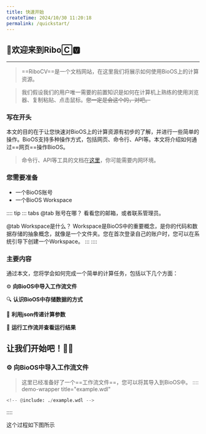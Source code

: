 ```yaml
---
title: 快速开始
createTime: 2024/10/30 11:20:18
permalink: /quickstart/
---
```

## 👏**欢迎来到Ribo🄲🆅**

---

> ==RiboCV==是一个文档网站，在这里我们将展示如何使用BioOS上的计算资源。

> 我们假设我们的用户唯一需要的前置知识是如何在计算机上熟练的使用浏览器、复制粘贴、点击鼠标。~~您一定是会这个的，对吧。~~

### 写在开头

本文的目的在于让您快速对BioOS上的计算资源有初步的了解，并进行一些简单的操作。BioOS支持多种操作方式，包括网页、命令行、API等。本文将介绍如何通过==网页==操作BioOS。
> 命令行、API等工具的文档在[这里](https://cloud.miracle.ac.cn/docs)，你可能需要内网环境。

### 您需要准备

- 一个BioOS账号
- 一个BioOS Workspace

:::: tip
::: tabs
@tab 账号在哪？
看看您的邮箱，或者联系管理员。

@tab Workspace是什么？
Workspace是BioOS中的重要概念，是你的代码和数据存储的抽象概念，就像是一个文件夹。您在首次登录自己的账户时，您可以在系统引导下创建一个Workspace。
:::
::::

### 主要内容

通过本文，您将学会如何完成一个简单的计算任务，包括以下几个方面：

⚙️ **向BioOS中导入工作流文件**

🔍 **认识BioOS中存储数据的方式**

🔗 **利用json传递计算参数**

🚀 **运行工作流并查看运行结果**

## 让我们开始吧！🕺💃

### ⚙️ 向BioOS中导入工作流文件

> 这里已经准备好了一个==工作流文件==，您可以将其导入到BioOS中。
:::: demo-wrapper title="example.wdl"

```python :collapsed-lines=8
<!-- @include: ./example.wdl -->
```

::::

这个过程如下图所示
<ImageCard
  image="/Pics/WDLinput.gif"
  title="导入工作流"
  description="跟随“蓝色按钮”的指引，完成工作流的导入。记得为工作流命名，并撰写注释。"
  href="/"
  author="Hughes"
  date="2024/10/30"
/>
